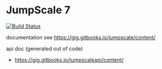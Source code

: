 JumpScale 7
===========

[![Build Status](http://ci.codescalers.com/buildStatus/icon?job=Jumpscale7-build)](http://ci.codescalers.com/job/Jumpscale7-build/)


documentation see
https://gig.gitbooks.io/jumpscale/content/

api doc (generated out of code)
- https://gig.gitbooks.io/jumpscaleapi/content/
